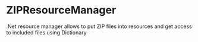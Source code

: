 # ZIPResourceManager
.Net resource manager allows to put ZIP files into resources and get access to included files using Dictionary
